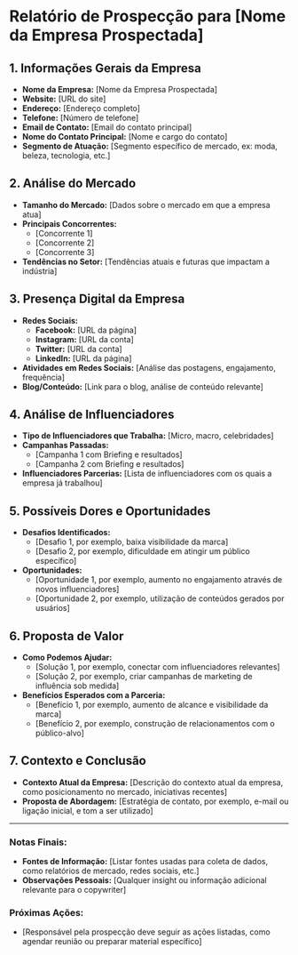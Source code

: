 # Relatório de Prospecção para [Nome da Empresa Prospectada]

## 1. Informações Gerais da Empresa
- **Nome da Empresa:** [Nome da Empresa Prospectada]
- **Website:** [URL do site]
- **Endereço:** [Endereço completo]
- **Telefone:** [Número de telefone]
- **Email de Contato:** [Email do contato principal]
- **Nome do Contato Principal:** [Nome e cargo do contato]
- **Segmento de Atuação:** [Segmento específico de mercado, ex: moda, beleza, tecnologia, etc.]

## 2. Análise do Mercado
- **Tamanho do Mercado:** [Dados sobre o mercado em que a empresa atua]
- **Principais Concorrentes:**
  - [Concorrente 1]
  - [Concorrente 2]
  - [Concorrente 3]
- **Tendências no Setor:** [Tendências atuais e futuras que impactam a indústria]

## 3. Presença Digital da Empresa
- **Redes Sociais:**
  - **Facebook:** [URL da página]
  - **Instagram:** [URL da conta]
  - **Twitter:** [URL da conta]
  - **LinkedIn:** [URL da página]
- **Atividades em Redes Sociais:** [Análise das postagens, engajamento, frequência]
- **Blog/Conteúdo:** [Link para o blog, análise de conteúdo relevante]

## 4. Análise de Influenciadores
- **Tipo de Influenciadores que Trabalha:** [Micro, macro, celebridades]
- **Campanhas Passadas:** 
  - [Campanha 1 com Briefing e resultados]
  - [Campanha 2 com Briefing e resultados]
- **Influenciadores Parcerias:** [Lista de influenciadores com os quais a empresa já trabalhou]

## 5. Possíveis Dores e Oportunidades
- **Desafios Identificados:**
  - [Desafio 1, por exemplo, baixa visibilidade da marca]
  - [Desafio 2, por exemplo, dificuldade em atingir um público específico]
- **Oportunidades:**
  - [Oportunidade 1, por exemplo, aumento no engajamento através de novos influenciadores]
  - [Oportunidade 2, por exemplo, utilização de conteúdos gerados por usuários]

## 6. Proposta de Valor
- **Como Podemos Ajudar:**
  - [Solução 1, por exemplo, conectar com influenciadores relevantes]
  - [Solução 2, por exemplo, criar campanhas de marketing de influência sob medida]
- **Benefícios Esperados com a Parceria:**
  - [Benefício 1, por exemplo, aumento de alcance e visibilidade da marca]
  - [Benefício 2, por exemplo, construção de relacionamentos com o público-alvo]

## 7. Contexto e Conclusão
- **Contexto Atual da Empresa:** [Descrição do contexto atual da empresa, como posicionamento no mercado, iniciativas recentes]
- **Proposta de Abordagem:** [Estratégia de contato, por exemplo, e-mail ou ligação inicial, e tom a ser utilizado]

---
### Notas Finais:
- **Fontes de Informação:** [Listar fontes usadas para coleta de dados, como relatórios de mercado, redes sociais, etc.]
- **Observações Pessoais:** [Qualquer insight ou informação adicional relevante para o copywriter]

### Próximas Ações:
- [Responsável pela prospecção deve seguir as ações listadas, como agendar reunião ou preparar material específico]